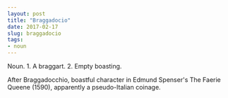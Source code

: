 ```yaml
---
layout: post
title: "Braggadocio"
date: 2017-02-17
slug: braggadocio
tags:
- noun
---
```


Noun. 1. A braggart. 2. Empty boasting.

After Braggadocchio, boastful character in Edmund Spenser's The Faerie Queene (1590), apparently a pseudo-Italian coinage.
